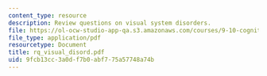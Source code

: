 ```yaml
---
content_type: resource
description: Review questions on visual system disorders.
file: https://ol-ocw-studio-app-qa.s3.amazonaws.com/courses/9-10-cognitive-neuroscience-spring-2006/9fcb13cc3a0df7b0abf775a57748a74b_rq_visual_disord.pdf
file_type: application/pdf
resourcetype: Document
title: rq_visual_disord.pdf
uid: 9fcb13cc-3a0d-f7b0-abf7-75a57748a74b
---
```

